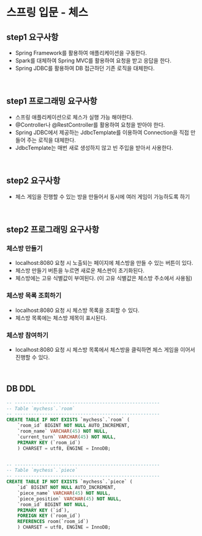 # 스프링 입문 - 체스

## step1 요구사항
- Spring Framework를 활용하여 애플리케이션을 구동한다.
- Spark를 대체하여 Spring MVC를 활용하여 요청을 받고 응답을 한다.
- Spring JDBC를 활용하여 DB 접근하던 기존 로직을 대체한다.
<br/>

## step1 프로그래밍 요구사항
- 스프링 애플리케이션으로 체스가 실행 가능 해야한다.
- @Controller나 @RestController를 활용하여 요청을 받아야 한다.
- Spring JDBC에서 제공하는 JdbcTemplate를 이용하여 Connection을 직접 만들어 주는 로직을 대체한다.
- JdbcTemplate는 매번 새로 생성하지 않고 빈 주입을 받아서 사용한다.
<br/>
  
## step2 요구사항
- 체스 게임을 진행할 수 있는 방을 만들어서 동시에 여러 게임이 가능하도록 하기
<br/>
  
## step2 프로그래밍 요구사항
### 체스방 만들기
- localhost:8080 요청 시 노출되는 페이지에 체스방을 만들 수 있는 버튼이 있다.
- 체스방 만들기 버튼을 누르면 새로운 체스판이 초기화된다.
- 체스방에는 고유 식별값이 부여된다. (이 고유 식별값은 체스방 주소에서 사용됨)
### 체스방 목록 조회하기
- localhost:8080 요청 시 체스방 목록을 조회할 수 있다.
- 체스방 목록에는 체스방 제목이 표시된다.
### 체스방 참여하기
- localhost:8080 요청 시 체스방 목록에서 체스방을 클릭하면 체스 게임을 이어서 진행할 수 있다.
<br/>

## DB DDL
```sql
-- -----------------------------------------------------
-- Table `mychess`.`room`
-- -----------------------------------------------------
CREATE TABLE IF NOT EXISTS `mychess`.`room` (
    `room_id` BIGINT NOT NULL AUTO_INCREMENT,
    `room_name` VARCHAR(45) NOT NULL,
    `current_turn` VARCHAR(45) NOT NULL,
    PRIMARY KEY (`room_id`)
    ) CHARSET = utf8, ENGINE = InnoDB;


-- -----------------------------------------------------
-- Table `mychess`.`piece`
-- -----------------------------------------------------
CREATE TABLE IF NOT EXISTS `mychess`.`piece` (
    `id` BIGINT NOT NULL AUTO_INCREMENT,
    `piece_name` VARCHAR(45) NOT NULL,
    `piece_position` VARCHAR(45) NOT NULL,
    `room_id` BIGINT NOT NULL,
    PRIMARY KEY (`id`),
    FOREIGN KEY (`room_id`)
    REFERENCES room(`room_id`)
    ) CHARSET = utf8, ENGINE = InnoDB;
```